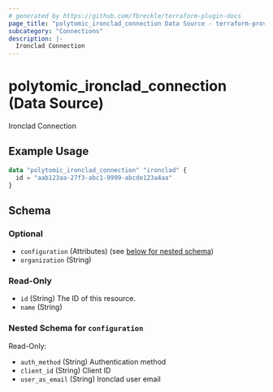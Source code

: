 ```yaml
---
# generated by https://github.com/fbreckle/terraform-plugin-docs
page_title: "polytomic_ironclad_connection Data Source - terraform-provider-polytomic"
subcategory: "Connections"
description: |-
  Ironclad Connection
---
```


# polytomic_ironclad_connection (Data Source)

Ironclad Connection

## Example Usage

```terraform
data "polytomic_ironclad_connection" "ironclad" {
  id = "aab123aa-27f3-abc1-9999-abcde123a4aa"
}
```

<!-- schema generated by tfplugindocs -->
## Schema

### Optional

- `configuration` (Attributes) (see [below for nested schema](#nestedatt--configuration))
- `organization` (String)

### Read-Only

- `id` (String) The ID of this resource.
- `name` (String)

<a id="nestedatt--configuration"></a>
### Nested Schema for `configuration`

Read-Only:

- `auth_method` (String) Authentication method
- `client_id` (String) Client ID
- `user_as_email` (String) Ironclad user email


